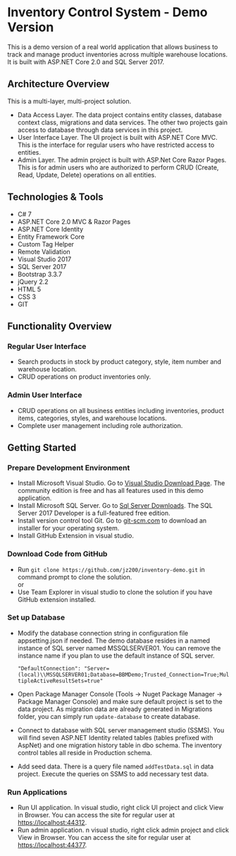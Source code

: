 # Inventory Control System - Demo Version
This is a demo version of a real world application that allows business to 
track and manage product inventories across multiple warehouse locations. 
It is built with ASP.NET Core 2.0 and SQL Server 2017.

## Architecture Overview
This is a multi-layer, multi-project solution. 
* Data Access Layer. The data project contains 
entity classes, database context class, migrations and data services. 
The other two projects gain access to database 
through data services in this project.
* User Interface Layer.  The UI project is built with ASP.NET 
Core MVC. This is the interface for regular users 
who have restricted access to entities.
* Admin Layer. The admin project is built with ASP.Net Core Razor Pages.
This is for admin users who are authorized 
to perform CRUD (Create, Read, Update, Delete) 
operations on all entities.

## Technologies & Tools
* C# 7
* ASP.NET Core 2.0 MVC & Razor Pages
* ASP.NET Core Identity
* Entity Framework Core
* Custom Tag Helper
* Remote Validation
* Visual Studio 2017
* SQL Server 2017
* Bootstrap 3.3.7
* jQuery 2.2
* HTML 5
* CSS 3
* GIT


## Functionality Overview
### Regular User Interface
* Search products in stock by product category, 
style, item number and warehouse location.
* CRUD operations on product inventories only.

### Admin User Interface
* CRUD operations on all business entities including
inventories, product items, categories, styles, and 
warehouse locations.
* Complete user management including role authorization.


## Getting Started

### Prepare Development Environment
* Install Microsoft Visual Studio.  Go to 
[Visual Studio Download Page](https://visualstudio.microsoft.com/downloads/). 
The community edition is free and has all features used in this demo application.
* Install Microsoft SQL Server.  Go to 
[Sql Server Downloads](https://www.microsoft.com/en-us/sql-server/sql-server-downloads).
The SQL Server 2017 Developer is a full-featured
free edition.
* Install version control tool Git. Go to 
[git-scm.com](https://git-scm.com/downloads) to 
download an installer for your operating system.
* Install GitHub Extension in visual studio.

### Download Code from GitHub
* Run `git clone https://github.com/jz200/inventory-demo.git` 
in command prompt to clone the solution. <br/>
or
* Use Team Explorer in visual studio to 
clone the solution if you have GitHub extension installed.

### Set up Database
* Modify the database connection string in configuration file appsetting.json if needed. 
The demo database resides in a named instance of SQL server named MSSQLSERVER01. 
You can remove the instance name if you 
plan to use the default instance of SQL server.

    `"DefaultConnection": "Server=(local)\\MSSQLSERVER01;Database=BBMDemo;Trusted_Connection=True;MultipleActiveResultSets=true"`
* Open Package Manager Console 
(Tools -> Nuget Package Manager -> Package Manager Console)
and make sure default project is set to the data project.
As migration data are already generated in Migrations folder, 
you can simply run `update-database` to create database.

* Connect to database with SQL server management studio (SSMS).
You will find seven ASP.NET Identity related tables (tables prefixed with AspNet) and 
one migration history table in dbo schema. The inventory control tables 
all reside in Production schema.

* Add seed data. There is a query file 
named `addTestData.sql` in data project. 
Execute the queries on SSMS to add necessary test
data.

### Run Applications
* Run UI application. In visual studio, right click UI project and
click View in Browser. You can access the site for
regular user at [https://localhost:44312](https://localhost:44312).
* Run admin application. n visual studio, right click admin project and
click View in Browser. You can access the site for
regular user at [https://localhost:44377](https://localhost:44377).




